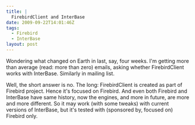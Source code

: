 ```yaml
---
title: |
  FirebirdClient and InterBase
date: 2009-09-22T14:01:46Z
tags:
  - Firebird
  - InterBase
layout: post
---
```

Wondering what changed on Earth in last, say, four weeks. I'm getting more than average (read: more than zero) emails, asking whether FirebirdClient works with InterBase. Similarly in mailing list.

Well, the short answer is no. The long: FirebirdClient is created as part of Firebird project. Hence it's focused on Firebird. And even both Firebird and InterBase have same history, now the engines, and more in future, are more and more different. So it may work (with some tweaks) with current versions of InterBase, but it's tested with (sponsored by, focused on) Firebird only.